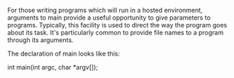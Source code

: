 For those writing programs which will run in a hosted environment,
arguments to main provide a useful opportunity to give parameters to programs. 
Typically, this facility is used to direct the way the program goes about its task. 
It's particularly common to provide file names to a program through its arguments.

The declaration of main looks like this:

int main(int argc, char *argv[]);
